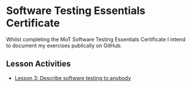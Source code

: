 # Software Testing Essentials Certificate

Whilst completing the MoT Software Testing Essentials Certificate I intend to document my exercises publically on GitHub.

## Lesson Activities

- [Lesson 3: Describe software testing to anybody](Activities/Lesson3.md)

